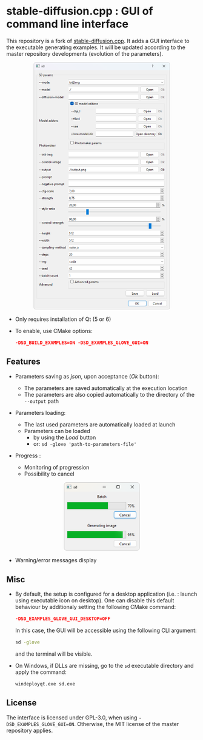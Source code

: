 # stable-diffusion.cpp : GUI of command line interface

This repository is a fork of [stable-diffusion.cpp](https://github.com/leejet/stable-diffusion.cpp). It adds a GUI interface to the executable generating examples. It will be updated according to the master repository developments (evolution of the parameters).

<p align="center">
  <img src="./assets/sd-example.png" width="360x">
</p>

- Only requires installation of Qt (5 or 6)

- To enable, use CMake options:
  
  ```cmake
  -DSD_BUILD_EXAMPLES=ON -DSD_EXAMPLES_GLOVE_GUI=ON
  ```

## Features

- Parameters saving as *json*, upon acceptance (*Ok* button):
  
  - The parameters are saved automatically at the execution location
  - The parameters are also copied automatically to the directory of the <code>--output</code> path

- Parameters loading:
  
  - The last used parameters are automatically loaded at launch
  - Parameters can be loaded
    - by using the *Load* button
    - or: <code>sd -glove 'path-to-parameters-file'</code>
	
- Progress :

  - Monitoring of progression
  - Possibility to cancel

<p align="center">
  <img src="./assets/sd-example-progress.png" width="200x">
</p>

- Warning/error messages display
	
## Misc

- By default, the setup is configured for a desktop application (i.e. : launch using executable icon on desktop).
  One can disable this default behaviour by additionaly setting the following CMake command:
  ```cmake
  -DSD_EXAMPLES_GLOVE_GUI_DESKTOP=OFF
  ```
  In this case, the GUI will be accessible using the following CLI argument:
  ```sh
  sd -glove
  ```
  and the terminal will be visible.
  

- On Windows, if DLLs are missing, go to the <code>sd</code> executable directory and apply the command:
  
  ```sh
  windeployqt.exe sd.exe
  ```

## License

The interface is licensed under GPL-3.0, when using <code>-DSD_EXAMPLES_GLOVE_GUI=ON</code>. Otherwise, the MIT license of the master repository applies.
